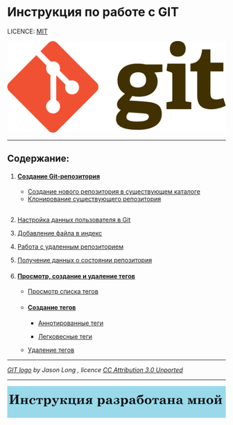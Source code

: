 # Инструкция по работе с GIT
 

 LICENCE: [MIT](license.md)

 ![gitlogo](assets\1280px-Git-logo.svg.png)

 ---

 ## Содержание:
  1. #### [Создание Git-репозитория](createrepos.md)
     -  [Создание нового репозитория в существующем каталоге](gitinit.md)
     -  [Клонирование существующего репозитория]()

     <br/>

  1. [Настройка данных пользователя в Git](gitconfig.md)

  2. [Добавление файла в индекс](add.md)
  
  3. [Работа с удаленным репозиторием](repository.md)

  4. [Получение данных о состоянии репозитория](reposdatastatus.md)

  5. #### [Просмотр, создание и удаление тегов](tags.md)
     - [Просмотр списка тегов](taglist.md)

      - #### [Создание тегов](createtags.md)

        * [Аннотированные теги](atags.md)

        * [Легковесные теги](ltags.md) 

     * [Удаление тегов](deletetag.md)
----

*[GIT logo](http://git-scm.com/downloads/logos) by Jason Long , licence  [CC Attribution 3.0 Unported](https://creativecommons.org/licenses/by/3.0/deed.en)*

---

![image](assets\Image.png)

